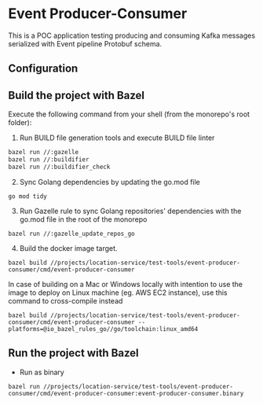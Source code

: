 # Event Producer-Consumer
This is a POC application testing producing and consuming Kafka messages serialized with Event pipeline Protobuf schema.

## Configuration

## Build the project with Bazel

Execute the following command from your shell (from the monorepo's root folder):

1. Run BUILD file generation tools and execute BUILD file linter

```sh
bazel run //:gazelle
bazel run //:buildifier
bazel run //:buildifier_check
```

2. Sync Golang dependencies by updating the go.mod file

```
go mod tidy
```

3. Run Gazelle rule to sync Golang repositories' dependencies with the go.mod file in the root of the monorepo

```
bazel run //:gazelle_update_repos_go
```

4. Build the docker image target.

```
bazel build //projects/location-service/test-tools/event-producer-consumer/cmd/event-producer-consumer
```

In case of building on a Mac or Windows locally with intention to use the image to deploy on Linux machine (eg. AWS EC2
instance), use this command to cross-compile instead

```
bazel build //projects/location-service/test-tools/event-producer-consumer/cmd/event-producer-consumer --platforms=@io_bazel_rules_go//go/toolchain:linux_amd64 
```

## Run the project with Bazel

* Run as binary

```
bazel run //projects/location-service/test-tools/event-producer-consumer/cmd/event-producer-consumer:event-producer-consumer.binary
```
